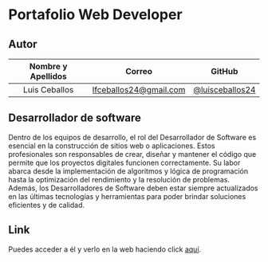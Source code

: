 # Portafolio Web Developer

## Autor

| **Nombre y Apellidos** |         **Correo**         |               **GitHub**               |
| :--------------------: | :------------------------: | :------------------------------------: |
|  Luis Ceballos  | lfceballos24@gmail.com | [@luisceballos24](https://github.com/luisceballos24) |

## Desarrollador de software

Dentro de los equipos de desarrollo, el rol del Desarrollador de Software es esencial en la construcción de sitios web o aplicaciones. Estos profesionales son responsables de crear, diseñar y mantener el código que permite que los proyectos digitales funcionen correctamente. Su labor abarca desde la implementación de algoritmos y lógica de programación hasta la optimización del rendimiento y la resolución de problemas. Además, los Desarrolladores de Software deben estar siempre actualizados en las últimas tecnologías y herramientas para poder brindar soluciones eficientes y de calidad.

## Link

Puedes acceder a él y verlo en la web haciendo click [aquí](https://luisceballos24.github.io/Portafolio).

